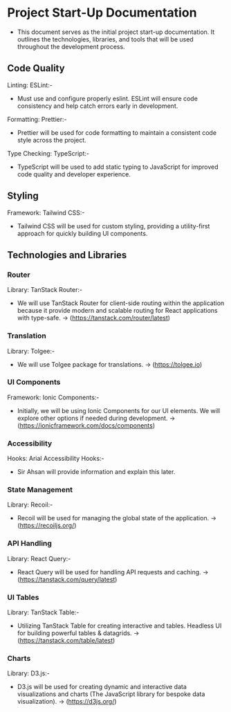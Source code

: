 # Project Start-Up Documentation

- This document serves as the initial project start-up documentation. It outlines the technologies, libraries, and tools that will be used throughout the development process.

## Code Quality

Linting: ESLint:-

- Must use and configure properly eslint. ESLint will ensure code consistency and help catch errors early in development.

Formatting: Prettier:-

- Prettier will be used for code formatting to maintain a consistent code style across the project.

Type Checking: TypeScript:-

- TypeScript will be used to add static typing to JavaScript for improved code quality and developer experience.

## Styling

Framework: Tailwind CSS:-

- Tailwind CSS will be used for custom styling, providing a utility-first approach for quickly building UI components.

## Technologies and Libraries

### Router

Library: TanStack Router:-

- We will use TanStack Router for client-side routing within the application because it provide modern and scalable routing for React applications with type-safe. -> (<https://tanstack.com/router/latest>)

### Translation

Library: Tolgee:-

- We will use Tolgee package for translations. -> (<https://tolgee.io>)

### UI Components

Framework: Ionic Components:-

- Initially, we will be using Ionic Components for our UI elements. We will explore other options if needed during development. -> (<https://ionicframework.com/docs/components>)

### Accessibility

Hooks: Arial Accessibility Hooks:-

- Sir Ahsan will provide information and explain this later.

### State Management

Library: Recoil:-

- Recoil will be used for managing the global state of the application. -> (<https://recoiljs.org/>)

### API Handling

Library: React Query:-

- React Query will be used for handling API requests and caching. -> (<https://tanstack.com/query/latest>)

### UI Tables

Library: TanStack Table:-

- Utilizing TanStack Table for creating interactive and tables. Headless UI for building powerful tables & datagrids. -> (<https://tanstack.com/table/latest>)

### Charts

Library: D3.js:-

- D3.js will be used for creating dynamic and interactive data visualizations and charts (The JavaScript library for bespoke data visualization). -> (<https://d3js.org/>)
